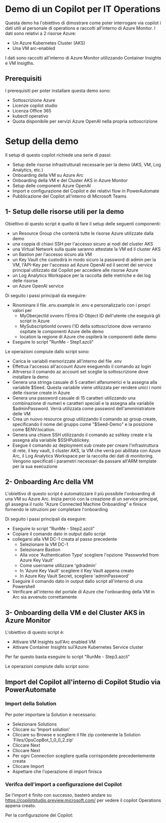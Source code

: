 # Demo di un Copilot per IT Operations 

Questa demo ha l'obiettivo di dimostrare come poter interrogare via copilot i dati utili al personale di operations e raccolti all'interno di Azure Monitor. I dati sono relativi a 2  risorse Azure:
- Un Azure Kubernetes Cluster (AKS)
- Una VM arc-enabled

I dati sono raccolti all'interno di Azure Monitor utilizzando Container Insights e VM Insigths.

## Prerequisiti

I prerequisiti per poter installare questa demo sono:
- Sottoscrizione Azure
- Licenze copilot studio
- Licenza Office 365
- kubectl operativo
- Quota disponibile per servizi Azure OpenAI nella propria sottoscrizione

# Setup della demo

Il setup di questo copilot richiede una serie di passi:
- Setup delle risorse infrastrutturali necessarie per la demo (AKS, VM, Log Analytics, etc.)
- Onboarding della VM su Azure Arc
- Onboarding della VM e del Cluster AKS in Azure Monitor
- Setup delle componenti Azure OpenAI
- Import e configurazione del Copilot e dei relativi flow in PowerAutomate
- Pubblicazione del Copilot all'interno di Microsoft Teams

## 1- Setup delle risorse utili per la demo
Obiettivo di questo script è quello di fare il setup delle seguenti componenti:
- un Resource Group che conterrà tutte le risorse Azure utilizzate dalla demo
- una coppia di chiavi SSH per l'accesso sicuro ai nodi del cluster AKS
- una Virtual Network sulla quale saranno attestate la VM ed il cluster AKS
- un Bastion per l'accesso sicuro ala VM
- un Key Vault che custodirà in modo sicuro la password di admin per la VM, l'API-Key per l'accesso ad Azure OpenAI ed il secret dei service principal utilizzato dal Copilot per accedere alle risorse Azure
- un Log Analytics Workspace per la raccolta delle metriche e dei log delle risorse
- un Azure OpenAI service

Di seguito i passi principali da eseguire:
- Rinominare il file .env.example in .env e personalizzarlo con i propri valori per
    - MyObecjectId ovvero l'Entra ID Object ID dell'utente che eseguirà gli script in Azure
    - MySubscriptionId ovvero l'ID della sottoscrizione dove verranno ospitate le componenti Azure delle demo
    - location la regione di Azure che ospiterà le componenti delle demo
- Eseguire lo script "RunMe - Step1.azcli"

Le operazioni compiute dallo script sono:
- Carica le variabili memorizzate all'interno del file .env
- Effettua l'accesso all'account Azure eseguendo il comando az login
- Attrverso il comando az account set sceglie la sottoscrizione dove installare la demo
- Genera una stringa casuale di 5 caratteri alfanumerici e la assegna alla variabile $Seed. Questa variabile viene utilizzata per rendere unici i nomi delle risorse create in Azure 
- Genera una password casuale di 15 caratteri utilizzando una combinazione di numeri e caratteri speciali e la assegna alla variabile $adminPassword. Verrà utilizzata come password dell'amministratore delle VM
- Crea un nuovo resource group utilizzando il comando az group create, specificando il nome del gruppo come "$Seed-Demo" e la posizione come $ENV:location.
- Genera una chiave SSH utilizzando il comando az sshkey create e la assegna alla variabile $SSHPublickey.
- Esegue il comando az deployment sub create per creare l'infrastruttura di rete, il key vault, il cluster AKS, la VM che verrà poi abilitata con Azure Arc, il Log Analytics Workspace per la raccolta dei dati di monitoring. Vengono specificati i parametri necessari da passare all'ARM template per la sua esecuzione

## 2- Onboarding Arc della VM
L'obiettivo di questo script è automatizzare il più possibile l'onboarding di una VM su Azure Arc. Inizia perciò con la creazione di un service principal, gli assegna il ruolo "Azure Connected Machine Onboarding" e finisce fornendo le istruzioni per completare l'onboarding

Di seguito i passi principali da eseguire:
- Eseguire lo script "RunMe - Step2.azcli"
- Copiare il comando dato in output dallo script
- collegarsi alla VM DC-1 creata al passo precedente
    - Selezionare la VM DC-1
    - Selezionare Bastion
    - Alla voce 'Authentication Type' scegliere l'opzione 'Passworkd from Azure Key Vault'
    - Come username utilizzare 'gdradmin'
    - In 'Azure Key Vault' scegliere il Key Vault appena creato
    - In Azure Key Vault Secret, scegliere 'adminPassword'
- Eseguire il comando dato in output dallo script all'interno di una Powershell
- Verificare all'interno del portale di Azure che l'onboarding della VM in Arc sia avvenuto correttamente

## 3- Onboarding della VM e del Cluster AKS in Azure Monitor
L'obiettivo di questo script è:
- Attivare VM Insights sull'Arc enabled VM
- Attivare Container Insights sul'Azure Kubernetes Service cluster

Per far questo basta eseguire lo script "RunMe - Step3.azcli"

Le operazioni compiute dallo script sono:


## Import del Copilot all'interno di Copilot Studio via PowerAutomate

### Import della Solution
Per poter importare la Solution è necessario:

- Selezionare Solutions
- Cliccare su 'Import solution'
- Cliccare su Browse e scegliere il file zip contenente la Solution 'Files/OpsCopBot_1_0_0_2.zip'
- Cliccare Next
- Cliccare Next
- Per ogni Connection scegliere quella corrispondete precedentemente creata
- Cliccare Import
- Aspettare che l'operazione di import finisca

### Verifca dell'import a configurazione del Copilot
Se l'import è finito con successo, basterò andare su https://copilotstudio.preview.microsoft.com/ per vedere il copilot Operations appena creato.

Per la configurazione del Copilot:

